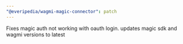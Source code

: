 ```yaml
---
"@everipedia/wagmi-magic-connector": patch
---
```


Fixes magic auth not working with oauth login. updates magic sdk and wagmi versions to latest
